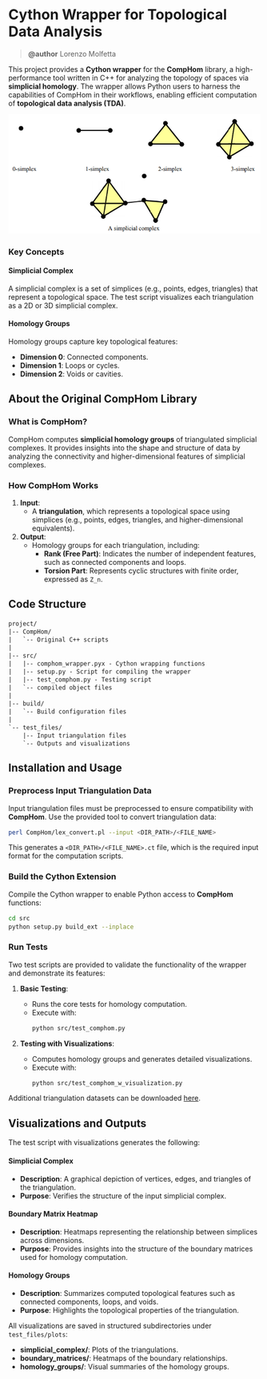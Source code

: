 # Cython Wrapper for Topological Data Analysis
> **@author** Lorenzo Molfetta

This project provides a **Cython wrapper** for the **CompHom** library, a high-performance tool written in C++ for analyzing the topology of spaces via **simplicial homology**. The wrapper allows Python users to harness the capabilities of CompHom in their workflows, enabling efficient computation of **topological data analysis (TDA)**.

![Simplicial Complex Example](assets/sim_complex.png)

### **Key Concepts**

#### **Simplicial Complex**
A simplicial complex is a set of simplices (e.g., points, edges, triangles) that represent a topological space. The test script visualizes each triangulation as a 2D or 3D simplicial complex.

#### **Homology Groups**
Homology groups capture key topological features:
- **Dimension 0**: Connected components.
- **Dimension 1**: Loops or cycles.
- **Dimension 2**: Voids or cavities.


## About the Original CompHom Library

### **What is CompHom?**
CompHom computes **simplicial homology groups** of triangulated simplicial complexes. It provides insights into the shape and structure of data by analyzing the connectivity and higher-dimensional features of simplicial complexes.


### **How CompHom Works**
1. **Input**: 
   - A **triangulation**, which represents a topological space using simplices (e.g., points, edges, triangles, and higher-dimensional equivalents).
2. **Output**: 
   - Homology groups for each triangulation, including:
     - **Rank (Free Part)**: Indicates the number of independent features, such as connected components and loops.
     - **Torsion Part**: Represents cyclic structures with finite order, expressed as `Z_n`.



## Code Structure

```
project/
|-- CompHom/
|   `-- Original C++ scripts
|
|-- src/
|   |-- comphom_wrapper.pyx - Cython wrapping functions
|   |-- setup.py - Script for compiling the wrapper
|   |-- test_comphom.py - Testing script
|   `-- compiled object files
|
|-- build/
|   `-- Build configuration files
|
`-- test_files/
    |-- Input triangulation files
    `-- Outputs and visualizations
```

## Installation and Usage

### Preprocess Input Triangulation Data
Input triangulation files must be preprocessed to ensure compatibility with **CompHom**. Use the provided tool to convert triangulation data:
```bash
perl CompHom/lex_convert.pl --input <DIR_PATH>/<FILE_NAME>
```
This generates a `<DIR_PATH>/<FILE_NAME>.ct` file, which is the required input format for the computation scripts.

### Build the Cython Extension
Compile the Cython wrapper to enable Python access to **CompHom** functions:
```bash
cd src
python setup.py build_ext --inplace
```

### Run Tests
Two test scripts are provided to validate the functionality of the wrapper and demonstrate its features:

1. **Basic Testing**: 
   - Runs the core tests for homology computation.
   - Execute with:
     ```bash
     python src/test_comphom.py
     ```

2. **Testing with Visualizations**:
   - Computes homology groups and generates detailed visualizations.
   - Execute with:
     ```bash
     python src/test_comphom_w_visualization.py
     ```

Additional triangulation datasets can be downloaded [here](https://www3.math.tu-berlin.de/IfM/Nachrufe/Frank_Lutz/stellar/mixed.html).


## Visualizations and Outputs

The test script with visualizations generates the following:

#### Simplicial Complex
- **Description**: A graphical depiction of vertices, edges, and triangles of the triangulation.
- **Purpose**: Verifies the structure of the input simplicial complex.

#### Boundary Matrix Heatmap
- **Description**: Heatmaps representing the relationship between simplices across dimensions.
- **Purpose**: Provides insights into the structure of the boundary matrices used for homology computation.

#### Homology Groups
- **Description**: Summarizes computed topological features such as connected components, loops, and voids.
- **Purpose**: Highlights the topological properties of the triangulation.

All visualizations are saved in structured subdirectories under `test_files/plots`:
- **simplicial_complex/**: Plots of the triangulations.
- **boundary_matrices/**: Heatmaps of the boundary relationships.
- **homology_groups/**: Visual summaries of the homology groups.